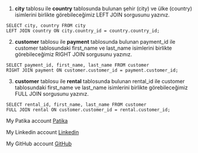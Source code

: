 1. **city** tablosu ile **country** tablosunda bulunan şehir (city) ve ülke (country) isimlerini birlikte görebileceğimiz LEFT JOIN sorgusunu yazınız.
```
SELECT city, country FROM city
LEFT JOIN country ON city.country_id = country.country_id;
```
2. **customer** tablosu ile **payment** tablosunda bulunan payment_id ile customer tablosundaki first_name ve last_name isimlerini birlikte görebileceğimiz RIGHT JOIN sorgusunu yazınız.
```
SELECT payment_id, first_name, last_name FROM customer
RIGHT JOIN payment ON customer.customer_id = payment.customer_id;
```
3. **customer** tablosu ile **rental** tablosunda bulunan rental_id ile customer tablosundaki first_name ve last_name isimlerini birlikte görebileceğimiz FULL JOIN sorgusunu yazınız.
```
SELECT rental_id, first_name, last_name FROM customer
FULL JOIN rental ON customer.customer_id = rental.customer_id;
```

My Patika account [Patika](https://academy.patika.dev/profile)

My Linkedin account [Linkedin](https://www.linkedin.com/in/cihangr/)

My GitHub account [GitHub](https://github.com/cihangr)
